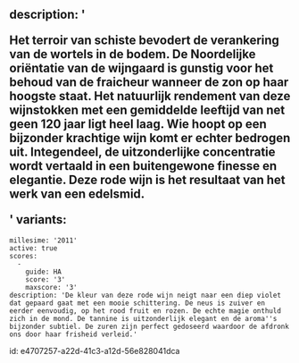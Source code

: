 description: '<p>Het terroir van schiste bevodert de verankering van de wortels in de bodem. De Noordelijke oriëntatie van de wijngaard is gunstig voor het behoud van de fraicheur wanneer de zon op haar hoogste staat. Het natuurlijk rendement van deze wijnstokken met een gemiddelde leeftijd van net geen 120 jaar ligt heel laag. Wie hoopt op een bijzonder krachtige wijn komt er echter bedrogen uit. Integendeel, de uitzonderlijke concentratie wordt vertaald in een buitengewone finesse en elegantie. Deze rode wijn is het resultaat van het werk van een edelsmid.</p>'
variants:
  -
    millesime: '2011'
    active: true
    scores:
      -
        guide: HA
        score: '3'
        maxscore: '3'
    description: 'De kleur van deze rode wijn neigt naar een diep violet dat gepaard gaat met een mooie schittering. De neus is zuiver en eerder eenvoudig, op het rood fruit en rozen. De echte magie onthuld zich in de mond. De tannine is uitzonderlijk elegant en de aroma''s bijzonder subtiel. De zuren zijn perfect gedoseerd waardoor de afdronk ons door haar frisheid verleid.'
id: e4707257-a22d-41c3-a12d-56e828041dca
